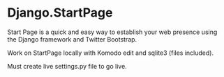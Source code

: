 Django.StartPage
================

Start Page is a quick and easy way to establish your web presence using the Django framework and Twitter Bootstrap.


Work on StartPage locally with Komodo edit and sqlite3 (files included).

Must create live settings.py file to go live. 

